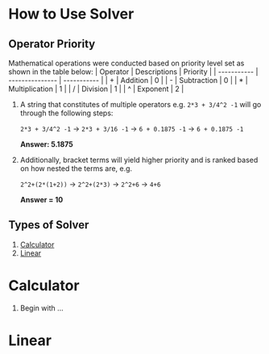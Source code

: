 # How to Use Solver

## Operator Priority

Mathematical operations were conducted based on priority level set as shown in the table below:
| Operator    | Descriptions    | Priority    |
| ----------- | --------------- | ----------- |
| +           | Addition        | 0           |
| -           | Subtraction     | 0           |
| *           | Multiplication  | 1           |
| /           | Division        | 1           |
| ^           | Exponent        | 2           |

1.  A string that constitutes of multiple operators e.g. `2*3 + 3/4^2 -1` will go through the following steps:

    `2*3 + 3/4^2 -1` -> `2*3 + 3/16 -1` -> `6 + 0.1875 -1` -> `6 + 0.1875 -1`

    **Answer: 5.1875**

2.  Additionally, bracket terms will yield higher priority and is ranked based on how nested the terms are, e.g.

    `2^2+(2*(1+2))` -> `2^2+(2*3)` -> `2^2+6` -> `4+6`

    **Answer = 10**

## Types of Solver

1. [Calculator](#calculator)
2. [Linear](#linear)

# Calculator

1. Begin with ...

# Linear

